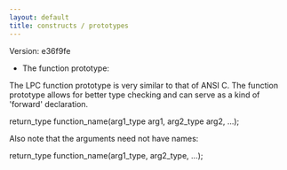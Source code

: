 ```yaml
---
layout: default
title: constructs / prototypes
---
```


Version: e36f9fe

* The function prototype:

The LPC function prototype is very similar to that of ANSI C.  The
function prototype allows for better type checking and can serve as
a kind of 'forward' declaration.

return_type function_name(arg1_type arg1, arg2_type arg2, ...);

Also note that the arguments need not have names:

return_type function_name(arg1_type, arg2_type, ...);